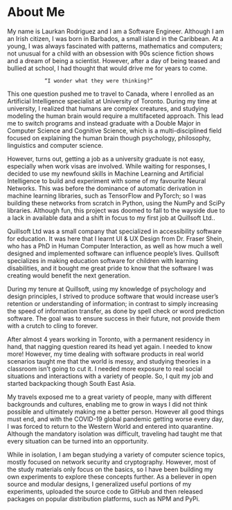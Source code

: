 # About Me


My name is Laurkan Rodriguez and I am a Software Engineer. Although I am an Irish citizen, I was born in Barbados, a small island in the Caribbean. At a young, I was always fascinated with patterns, mathematics and computers; not unusual for a child with an obsession with 90s science fiction shows and a dream of being a scientist. However, after a day of being teased and bullied at school, I had thought that would drive me for years to come. 

				“I wonder what they were thinking?” 

This one question pushed me to travel to Canada, where I enrolled as an Artificial Intelligence specialist at University of Toronto. During my time at university, I realized that humans are complex creatures, and studying modeling the human brain would require a multifaceted approach. This lead me to switch programs and instead graduate with a Double Major in Computer Science and Cognitive Science, which is a multi-disciplined field focused on explaining the human brain though psychology, philosophy, linguistics and computer science.

However, turns out, getting a job as a university graduate is not easy, especially when work visas are involved. While waiting for responses, I decided to use my newfound skills in Machine Learning and Artificial Intelligence to build and experiment with some of my favourite Neural Networks. This was before the dominance of automatic derivation in machine learning libraries, such as TensorFlow and PyTorch; so I was building these networks from scratch in Python, using the NumPy and SciPy libraries. Although fun, this project was doomed to fall to the wayside due to a lack in available data and a shift in focus to my first job at Quillsoft Ltd..

Quillsoft Ltd was a small company that specialized in accessibility software for education. It was here that I learnt UI & UX Design from Dr. Fraser Shein, who has a PhD in Human Computer Interaction, as well as how much a well designed and implemented software can influence people’s lives. Quillsoft specializes in making education software for children with learning disabilities, and it bought me great pride to know that the software I was creating would benefit the next generation. 

During my tenure at Quillsoft, using my knowledge of psychology and design principles, I strived to produce software that would increase user’s retention or understanding of information; in contrast to simply increasing the speed of information transfer, as done by spell check or word prediction software. The goal was to ensure success in their future, not provide them with a crutch to cling to forever.

After almost 4 years working in Toronto, with a permanent residency in hand, that nagging question reared its head yet again. I needed to know more! However, my time dealing with software products in real world scenarios taught me that the world is messy, and studying theories in a classroom isn’t going to cut it. I needed more exposure to real social situations and interactions with a variety of people. So, I quit my job and started backpacking though South East Asia.

My travels exposed me to a great variety of people, many with different backgrounds and cultures, enabling me to grow in ways I did not think possible and ultimately making me a better person. However all good things must end, and with the COVID-19 global pandemic getting worse every day, I was forced to return to the Western World and entered into quarantine. Although the mandatory isolation was difficult, traveling had taught me that every situation can be turned into an opportunity. 

While in isolation, I am began studying a variety of computer science topics, mostly focused on network security and cryptography. However, most of the study materials only focus on the basics, so I have been building my own experiments to explore these concepts further. As a believer in open source and modular designs, I generalized useful portions of my experiments, uploaded the source code to GitHub and then released packages on popular distribution platforms, such as NPM and PyPi.
